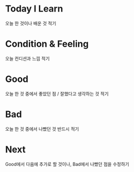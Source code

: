 # Today I Learn

오늘 한 것이나 배운 것 적기

# Condition & Feeling

오늘 컨디션과 느낌 적기

# Good

오늘 한 것 중에서 좋았던 점 / 잘했다고 생각하는 것 적기

# Bad

오늘 한 것 중에서 나빴던 것 반드시 적기

# Next

Good에서 다음에 추가로 할 것이나, Bad에서 나빴던 점을 수정하기
